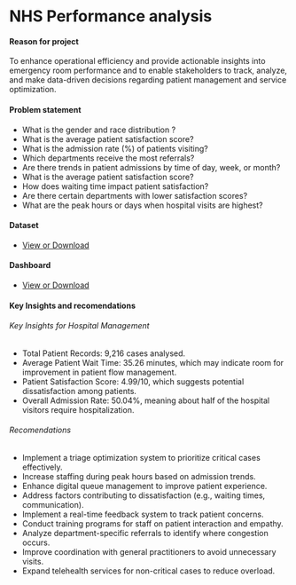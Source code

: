 # NHS Performance analysis

#### Reason for project
To enhance operational efficiency and provide actionable insights into emergency room performance and 
to enable stakeholders to track, analyze, and make data-driven decisions regarding patient management and service optimization.

#### Problem statement
* What is the gender and race distribution ?
* What is the average patient satisfaction score?
* What is the admission rate (%) of patients visiting?
* Which departments receive the most referrals?
* Are there trends in patient admissions by time of day, week, or month?
* What is the average patient satisfaction score?
* How does waiting time impact patient satisfaction?
* Are there certain departments with lower satisfaction scores?
* What are the peak hours or days when hospital visits are highest?

#### Dataset 

- <a href = "https://github.com/igwechinomso/NHS-project/blob/main/NHS%20dataset.csv" >View or Download</a>

#### Dashboard
- <a href = "https://github.com/igwechinomso/NHS-project/blob/main/NHS%20Eastmidlands.pbit" >View or Download</a>

#### Key Insights and recomendations
###### Key Insights for Hospital Management
* Total Patient Records: 9,216 cases analysed.
* Average Patient Wait Time: 35.26 minutes, which may indicate room for improvement in patient flow management.
* Patient Satisfaction Score: 4.99/10, which suggests potential dissatisfaction among patients.
* Overall Admission Rate: 50.04%, meaning about half of the hospital visitors require hospitalization.

###### Recomendations
* Implement a triage optimization system to prioritize critical cases effectively.
* Increase staffing during peak hours based on admission trends.
* Enhance digital queue management to improve patient experience.
* Address factors contributing to dissatisfaction (e.g., waiting times, communication).
* Implement a real-time feedback system to track patient concerns.
* Conduct training programs for staff on patient interaction and empathy.
* Analyze department-specific referrals to identify where congestion occurs.
* Improve coordination with general practitioners to avoid unnecessary  visits.
* Expand telehealth services for non-critical cases to reduce  overload.

